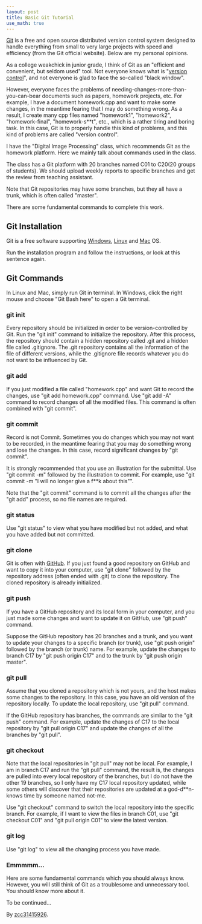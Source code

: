 ```yaml
---
layout: post
title: Basic Git Tutorial
use_math: true
---
```


[Git][1] is a free and open source distributed version control system designed to handle everything from small to very large projects with speed and efficiency \(from the Git official website\). Below are my personal opinions.

As a college weakchick in junior grade, I think of Git as an "efficient and convenient, but seldom used" tool. Not everyone knows what is "[version control][2]", and not everyone is glad to face the so-called "black window".

However, everyone faces the problems of needing-changes-more-than-you-can-bear documents such as papers, homework projects, etc. For example, I have a document homework.cpp and want to make some changes, in the meantime fearing that I may do something wrong. As a result, I create many cpp files named "homework1", "homework2", "homework-final", "homework-s**t", etc., which is a rather tiring and boring task. In this case, Git is to properly handle this kind of problems, and this kind of problems are called "version control".

I have the "Digital Image Processing" class, which recommends Git as the homework platform. Here we mainly talk about commands used in the class.

The class has a Git platform with 20 branches named C01 to C20\(20 groups of students\). We should upload weekly reports to specific branches and get the review from teaching assistant.

Note that Git repositories may have some branches, but they all have a trunk, which is often called "master".

There are some fundamental commands to complete this work.

## Git Installation

Git is a free software supporting [Windows][3], [Linux][4] and [Mac][5] OS.

Run the installation program and follow the instructions, or look at this sentence again.

## Git Commands

In Linux and Mac, simply run Git in terminal. In Windows, click the right mouse and choose "Git Bash here" to open a Git terminal.

### git init

Every repository should be initialized in order to be version-controlled by Git. Run the "git init" command to initialize the repository. After this process, the repository should contain a hidden repository called .git and a hidden file called .gitignore. The .git repository contains all the information of the file of different versions, while the .gitignore file records whatever you do not want to be influenced by Git.

### git add

If you just modified a file called "homework.cpp" and want Git to record the changes, use "git add homework.cpp" command. Use "git add -A" command to record changes of all the modified files. This command is often combined with "git commit".

### git commit

Record is not Commit. Sometimes you do changes which you may not want to be recorded, in the meantime fearing that you may do something wrong and lose the changes. In this case, record significant changes by "git commit".

It is strongly recommended that you use an illustration for the submittal. Use "git commit -m" followed by the illustration to commit. For example, use "git commit -m "I will no longer give a f**k about this"".

Note that the "git commit" command is to commit all the changes after the "git add" process, so no file names are required.

### git status

Use "git status" to view what you have modified but not added, and what you have added but not committed.

### git clone

Git is often with [GitHub][6]. If you just found a good repository on GitHub and want to copy it into your computer, use "git clone" followed by the repository address \(often ended with .git\) to clone the repository. The cloned repository is already initialized.

### git push

If you have a GitHub repository and its local form in your computer, and you just made some changes and want to update it on GitHub, use "git push" command.

Suppose the GitHub repository has 20 branches and a trunk, and you want to update your changes to a specific branch \(or trunk\), use "git push origin" followed by the branch \(or trunk\) name. For example, update the changes to branch C17 by "git push origin C17" and to the trunk by "git push origin master".

### git pull

Assume that you cloned a repository which is not yours, and the host makes some changes to the repository. In this case, you have an old version of the repository locally. To update the local repository, use "git pull" command.

If the GitHub repository has branches, the commands are similar to the "git push" command. For example, update the changes of C17 to the local repository by "git pull origin C17" and update the changes of all the branches by "git pull".

### git checkout

Note that the local repositories in "git pull" may not be local. For example, I am in branch C17 and run the "git pull" command, the result is, the changes are pulled into every local repository of the branches, but I do not have the other 19 branches, so I only have my C17 local repository updated, while some others will discover that their repositories are updated at a god-d**n-knows time by someone named not-me.

Use "git checkout" command to switch the local repository into the specific branch. For example, if I want to view the files in branch C01, use "git checkout C01" and "git pull origin C01" to view the latest version.

### git log

Use "git log" to view all the changing process you have made.

### Emmmmm...

Here are some fundamental commands which you should always know. However, you will still think of Git as a troublesome and unnecessary tool. You should know more about it.

To be continued...

By [zcc31415926][7].

[1]: https://git-scm.com/
[2]: https://en.wikipedia.org/wiki/Version_control
[3]: https://git-scm.com/download/win
[4]: https://git-scm.com/download/linux
[5]: https://git-scm.com/download/mac
[6]: https://github.com/
[7]: https://github.com/zcc31415926
